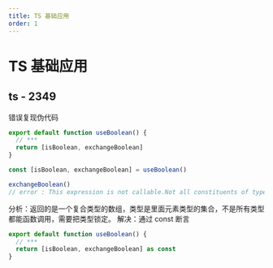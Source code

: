 ```yaml
---
title: TS 基础应用
order: 1
---
```


# TS 基础应用

## ts - 2349

错误复现伪代码

```javascript
export default function useBoolean() {
  // ***
  return [isBoolean, exchangeBoolean]
}

const [isBoolean, exchangeBoolean] = useBoolean()

exchangeBoolean()
// error : This expression is not callable.Not all constituents of type 'Ref<boolean> | ((payload?: boolean | undefined) => void)' are callable.ts(2349)
```

分析：返回的是一个复合类型的数组，类型是里面元素类型的集合，不是所有类型都能函数调用，需要把类型锁定。
解决：通过 const 断言

```javascript
export default function useBoolean() {
  // ***
  return [isBoolean, exchangeBoolean] as const
}

```
